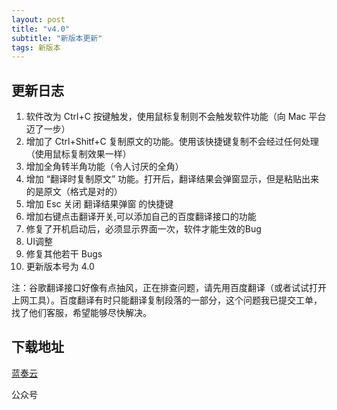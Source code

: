 ```yaml
---
layout: post
title: "v4.0"
subtitle: "新版本更新"
tags: 新版本
---
```

## 更新日志

1. 软件改为 Ctrl+C 按键触发，使用鼠标复制则不会触发软件功能（向 Mac 平台迈了一步）
2. 增加了 Ctrl+Shitf+C 复制原文的功能。使用该快捷键复制不会经过任何处理（使用鼠标复制效果一样）
3. 增加全角转半角功能（令人讨厌的全角）
4. 增加 “翻译时复制原文” 功能。打开后，翻译结果会弹窗显示，但是粘贴出来的是原文（格式是对的）
5. 增加 Esc 关闭 翻译结果弹窗 的快捷键
6. 增加右键点击翻译开关,可以添加自己的百度翻译接口的功能
7. 修复了开机启动后，必须显示界面一次，软件才能生效的Bug
8. UI调整
9. 修复其他若干 Bugs
10. 更新版本号为 4.0

注：谷歌翻译接口好像有点抽风，正在排查问题，请先用百度翻译（或者试试打开上网工具）。百度翻译有时只能翻译复制段落的一部分，这个问题我已提交工单，找了他们客服，希望能够尽快解决。

## 下载地址

[蓝奏云](https://wws.lanzoui.com/idA9xuevpza)

公众号
